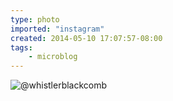 ```yaml
---
type: photo
imported: "instagram"
created: 2014-05-10 17:07:57-08:00
tags:
    - microblog
---
```

![@whistlerblackcomb](/media/images/photos/2014/05/ce8de8c161df4297eff677abb8d6c336.jpg)

